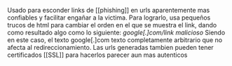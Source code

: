 Usado para esconder links de [[phishing]] en urls aparentemente mas confiables y facilitar engañar a la victima.
Para lograrlo, usa pequeños trucos de html para cambiar el orden en el que se muestra el link, dando como resultado algo como lo siguiente:
_google[.]com/_*link malicioso*
Siendo en este caso, el texto google[.]com texto completamente arbitrario que no afecta al redireccionamiento.
Las urls generadas tambien pueden tener certificados [[SSL]] para hacerlos parecer aun mas autenticos